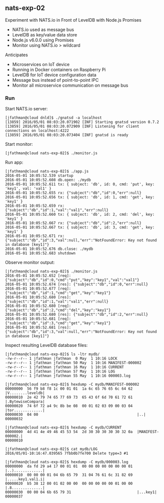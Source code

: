## nats-exp-02 ##

Experiment with NATS.io in Front of LevelDB with Node.js Promises

  * NATS.io used as message bus
  * LevelDB as key/value data store
  * Node.js v6.0.0 using Promises
  * Monitor using NATS.io > wildcard

Anticipates

  * Microservices on IoT device
  * Running in Docker containers on Raspberry Pi
  * LevelDB for IoT device configuration data
  * Message bus instead of point-to-point IPC
  * Monitor all microservice communication on message bus

### Run ###

Start NATS.io server:

    [jfathman@cloud dnld]$ ./gnatsd -a localhost
    [13859] 2016/05/01 08:03:20.071902 [INF] Starting gnatsd version 0.7.2
    [13859] 2016/05/01 08:03:20.072909 [INF] Listening for client connections on localhost:4222
    [13859] 2016/05/01 08:03:20.073404 [INF] gnatsd is ready

Start monitor:

    [jfathman@cloud nats-exp-02]$ ./monitor.js 

Run app:

    [jfathman@cloud nats-exp-02]$ ./app.js 
    2016-05-01 10:05:52.539 startup
    2016-05-01 10:05:52.608 db.open: ./mydb
    2016-05-01 10:05:52.611 tx: { subject: 'db', id: 0, cmd: 'put', key: 'key1', val: 'val1' }
    2016-05-01 10:05:52.655 rx: {"subject":"db","id":0,"err":null}
    2016-05-01 10:05:52.656 tx: { subject: 'db', id: 1, cmd: 'get', key: 'key1' }
    2016-05-01 10:05:52.659 rx: {"subject":"db","id":1,"val":"val1","err":null}
    2016-05-01 10:05:52.660 tx: { subject: 'db', id: 2, cmd: 'del', key: 'key1' }
    2016-05-01 10:05:52.667 rx: {"subject":"db","id":2,"err":null}
    2016-05-01 10:05:52.667 tx: { subject: 'db', id: 3, cmd: 'get', key: 'key1' }
    2016-05-01 10:05:52.671 rx: {"subject":"db","id":3,"val":null,"err":"NotFoundError: Key not found in database [key1]"}
    2016-05-01 10:05:52.676 db.close: ./mydb
    2016-05-01 10:05:52.683 shutdown

Observe monitor output:

    [jfathman@cloud nats-exp-02]$ ./monitor.js 
    2016-05-01 10:05:52.652 [req]: {"subject":"db","id":0,"cmd":"put","key":"key1","val":"val1"}
    2016-05-01 10:05:52.674 [res]: {"subject":"db","id":0,"err":null}
    2016-05-01 10:05:52.677 [req]: {"subject":"db","id":1,"cmd":"get","key":"key1"}
    2016-05-01 10:05:52.680 [res]: {"subject":"db","id":1,"val":"val1","err":null}
    2016-05-01 10:05:52.680 [req]: {"subject":"db","id":2,"cmd":"del","key":"key1"}
    2016-05-01 10:05:52.680 [res]: {"subject":"db","id":2,"err":null}
    2016-05-01 10:05:52.681 [req]: {"subject":"db","id":3,"cmd":"get","key":"key1"}
    2016-05-01 10:05:52.681 [res]: {"subject":"db","id":3,"val":null,"err":"NotFoundError: Key not found in database [key1]"}

Inspect resulting LevelDB database files:

    [jfathman@cloud nats-exp-02]$ ls -ltr mydb/
    -rw-r--r-- 1 jfathman jfathman  0 May  1 10:16 LOCK
    -rw-r--r-- 1 jfathman jfathman 50 May  1 10:16 MANIFEST-000002
    -rw-r--r-- 1 jfathman jfathman 16 May  1 10:16 CURRENT
    -rw-r--r-- 1 jfathman jfathman 57 May  1 10:16 LOG
    -rw-r--r-- 1 jfathman jfathman 55 May  1 10:16 000003.log

    [jfathman@cloud nats-exp-02]$ hexdump -C mydb/MANIFEST-000002 
    00000000  56 f9 b8 f8 1c 00 01 01  1a 6c 65 76 65 6c 64 62  |V........leveldb|
    00000010  2e 42 79 74 65 77 69 73  65 43 6f 6d 70 61 72 61  |.BytewiseCompara|
    00000020  74 6f 72 a4 9c 8b be 08  00 01 02 03 09 00 03 04  |tor.............|
    00000030  04 00                                             |..|
    00000032

    [jfathman@cloud nats-exp-02]$ hexdump -C mydb/CURRENT 
    00000000  4d 41 4e 49 46 45 53 54  2d 30 30 30 30 30 32 0a  |MANIFEST-000002.|
    00000010

    [jfathman@cloud nats-exp-02]$ cat mydb/LOG 
    2016/05/01-10:16:47.039565 7fbb0b7fe700 Delete type=3 #1

    [jfathman@cloud nats-exp-02]$ hexdump -C mydb/000003.log 
    00000000  da fd 29 a4 17 00 01 01  00 00 00 00 00 00 00 01  |..).............|
    00000010  00 00 00 01 04 6b 65 79  31 04 76 61 6c 31 82 69  |.....key1.val1.i|
    00000020  b5 38 12 00 01 02 00 00  00 00 00 00 00 01 00 00  |.8..............|
    00000030  00 00 04 6b 65 79 31                              |...key1|
    00000037

